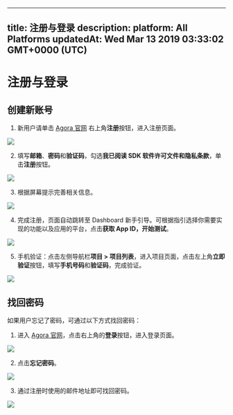 
---
title: 注册与登录
description: 
platform: All Platforms
updatedAt: Wed Mar 13 2019 03:33:02 GMT+0000 (UTC)
---
# 注册与登录
## 创建新账号

1. 新用户请单击 [Agora 官网](http://www.agora.io/cn/) 右上角**注册**按钮，进入注册页面。

![](https://web-cdn.agora.io/docs-files/1543205313423)

2. 填写**邮箱**、**密码**和**验证码**，勾选**我已阅读 SDK 软件许可文件和隐私条款**，单击**注册**按钮。

![](https://web-cdn.agora.io/docs-files/1542770582091)

3. 根据屏幕提示完善相关信息。

![](https://web-cdn.agora.io/docs-files/1542770666219)

4. 完成注册，页面自动跳转至 Dashboard 新手引导。可根据指引选择你需要实现的功能以及应用的平台，点击**获取 App ID，开始测试**。

![](https://web-cdn.agora.io/docs-files/1542770715176)

5. 手机验证：点击左侧导航栏**项目 > 项目列表**，进入项目页面，点击左上角**立即验证**按钮，填写**手机号码**和**验证码**，完成验证。

![](https://web-cdn.agora.io/docs-files/1543205140885)

## 找回密码

如果用户忘记了密码，可通过以下方式找回密码：

1. 进入 [Agora 官网](http://www.agora.io/cn/)，点击右上角的**登录**按钮，进入登录页面。

![](https://web-cdn.agora.io/docs-files/1543205326896)

2. 点击**忘记密码**。

![](https://web-cdn.agora.io/docs-files/1542771769569)

3. 通过注册时使用的邮件地址即可找回密码。

![](https://web-cdn.agora.io/docs-files/1542771790261)
